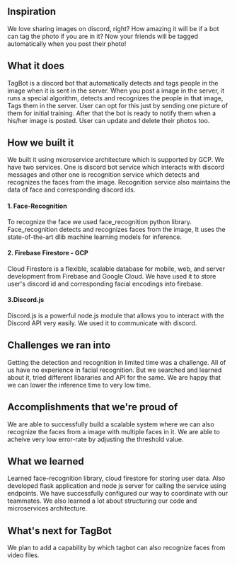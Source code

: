 ## Inspiration

We love sharing images on discord, right? How amazing it will be if a bot can tag the photo if you are in it? 
Now your friends will be tagged automatically when you post their photo!

## What it does

TagBot is a discord bot that automatically detects and tags people in the image when it is sent in the server. 
When you post a image in the server, it runs a special algorithm, detects and recognizes the people in that image, Tags them in the server. 
User can opt for this just by sending one picture of them for initial training. After that the bot is ready to notify them when a his/her image is posted.
User can update and delete their photos too. 

## How we built it

We built it using microservice architecture which is supported by GCP. We have two services. One is discord bot service which interacts with discord messages and other one is recognition service which detects and recognizes the faces from the image. Recognition service also maintains the data of face and corresponding discord ids.

#### 1. Face-Recognition
To recognize the face we used face_recognition python library. Face_recognition detects and recognizes faces from the image, It uses the state-of-the-art dlib machine learning models for inference.

#### 2. Firebase Firestore - GCP
Cloud Firestore is a flexible, scalable database for mobile, web, and server development from Firebase and Google Cloud. We have used it to store user's discord id and corresponding facial encodings into firebase.

#### 3.Discord.js
Discord.js is a powerful node.js module that allows you to interact with the Discord API very easily. We used it to communicate with discord.

## Challenges we ran into

Getting the detection and recognition in limited time was a challenge. All of us have no experience in facial recognition. But we searched and learned about it, tried different libararies and API for the same. We are happy that we can lower the inference time to very low time.

## Accomplishments that we're proud of

We are able to successfully build a scalable system where we can also recognize the faces from a image with multiple faces in it. We are able to acheive very low error-rate by adjusting the threshold value.


## What we learned

Learned face-recognition library, cloud firestore for storing user data. Also developed flask application and node js server for calling the service using endpoints. We have successfully configured our way to coordinate with our teammates. We also learned a lot about structuring our code and microservices architecture.

## What's next for TagBot
We plan to add a capability by which tagbot can also recognize faces from video files.
